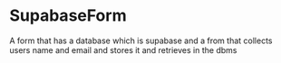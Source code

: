 # SupabaseForm
A form that has a database which is supabase and a from that collects users name and email and stores it and retrieves in the dbms 
